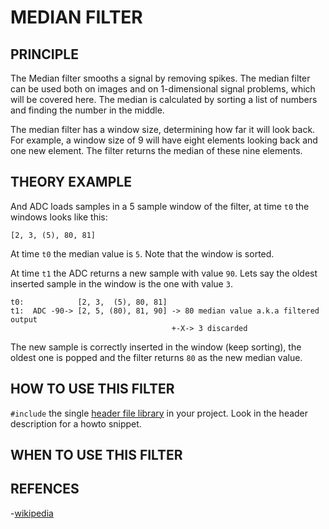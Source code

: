 # MEDIAN FILTER

## PRINCIPLE
The Median filter smooths a signal by removing spikes. The median filter can be used both on images and on 1-dimensional signal problems, which will be covered here. The median is calculated by sorting a list of numbers and finding the number in the middle.

The median filter has a window size, determining how far it will look back. For example, a window size of 9 will have eight elements looking back and one new element. The filter returns the median of these nine elements.

## THEORY EXAMPLE
And ADC loads samples in a 5 sample window of the filter, at time `t0` the windows looks like this:
```
[2, 3, (5), 80, 81]
```
At time `t0` the median value is `5`. Note that the window is sorted.

At time `t1` the ADC returns a new sample with value `90`. Lets say the oldest inserted sample in the window is the one with value `3`.
```
t0:            [2, 3,  (5), 80, 81]
t1:  ADC -90-> [2, 5, (80), 81, 90] -> 80 median value a.k.a filtered output
                                    +-X-> 3 discarded
```
The new sample is correctly inserted in the window (keep sorting), the oldest one is popped and the filter returns `80` as the new median value.

## HOW TO USE THIS FILTER
`#include` the single [header file library](./median_filter.h) in your project. Look in the header description for a howto snippet.

## WHEN TO USE THIS FILTER

## REFENCES
-[wikipedia](https://en.wikipedia.org/wiki/Median_filter)
